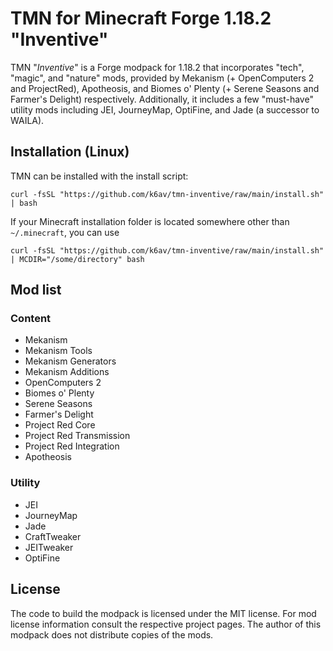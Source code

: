 # TMN for Minecraft Forge 1.18.2 "Inventive"
TMN "_Inventive_" is a Forge modpack for 1.18.2 that incorporates "tech", "magic", and "nature" mods, provided by Mekanism (+ OpenComputers 2 and ProjectRed), Apotheosis, and Biomes o' Plenty (+ Serene Seasons and Farmer's Delight) respectively. Additionally, it includes a few "must-have" utility mods including JEI, JourneyMap, OptiFine, and Jade (a successor to WAILA).

## Installation (Linux)
TMN can be installed with the install script:
```shell
curl -fsSL "https://github.com/k6av/tmn-inventive/raw/main/install.sh" | bash
```

If your Minecraft installation folder is located somewhere other than `~/.minecraft`, you can use
```shell
curl -fsSL "https://github.com/k6av/tmn-inventive/raw/main/install.sh" | MCDIR="/some/directory" bash
```

## Mod list
### Content
- Mekanism
- Mekanism Tools
- Mekanism Generators
- Mekanism Additions
- OpenComputers 2
- Biomes o' Plenty
- Serene Seasons
- Farmer's Delight
- Project Red Core
- Project Red Transmission
- Project Red Integration
- Apotheosis

### Utility
- JEI
- JourneyMap
- Jade
- CraftTweaker
- JEITweaker
- OptiFine

## License
The code to build the modpack is licensed under the MIT license. For mod license information consult the respective project pages. The author of this modpack does not distribute copies of the mods.
